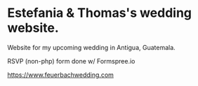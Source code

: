 # Estefania & Thomas's wedding website.
Website for my upcoming wedding in Antigua, Guatemala.

RSVP (non-php) form done w/ Formspree.io

https://www.feuerbachwedding.com
